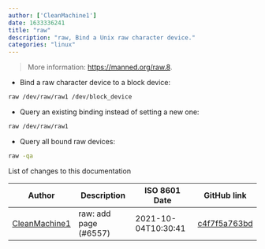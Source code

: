 ```yaml
---
author: ['CleanMachine1']
date: 1633336241
title: "raw"
description: "raw, Bind a Unix raw character device."
categories: "linux"
---
```

> More information: <https://manned.org/raw.8>.

- Bind a raw character device to a block device:

```bash
raw /dev/raw/raw1 /dev/block_device
```

- Query an existing binding instead of setting a new one:

```bash
raw /dev/raw/raw1
```

- Query all bound raw devices:

```bash
raw -qa
```
List of changes to this documentation


Author | Description | ISO 8601 Date | GitHub link
------|-----|-----|-----
[CleanMachine1](mailto:78213164+CleanMachine1@users.noreply.github.com) | raw: add page (#6557) | 2021-10-04T10:30:41 | [c4f7f5a763bd](https://github.com/tldr-pages/tldr/commit/c4f7f5a763bd49be0f8058e0394962c9cc225684)

